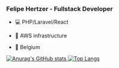 ### Felipe Hertzer - Fullstack Developer

- 💻 PHP/Laravel/React 

- 🧱 AWS infrastructure

- 📍 Belgium

<!--
**cephee/cephee** is a ✨ _special_ ✨ repository because its `README.md` (this file) appears on your GitHub profile.

Here are some ideas to get you started:

- 🔭 I’m currently working on ...
- 🌱 I’m currently learning ...
- 👯 I’m looking to collaborate on ...
- 🤔 I’m looking for help with ...
- 💬 Ask me about ...
- 📫 How to reach me: ...
- 😄 Pronouns: ...
- ⚡ Fun fact: ...
-->

[![Anurag's GitHub stats](https://github-readme-stats.vercel.app/api?username=cephee&count_private=true&show_icons=true&theme=highcontrast)
![Top Langs](https://github-readme-stats.vercel.app/api/top-langs/?username=cephee&langs_count=5&count_private=true&theme=highcontrast)](https://github.com/anuraghazra/github-readme-stats)
